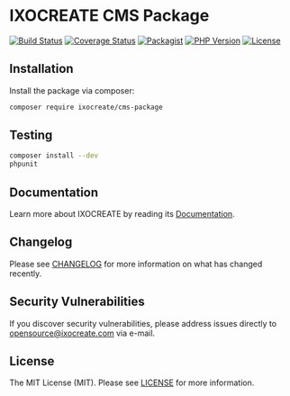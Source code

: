 # IXOCREATE CMS Package

[![Build Status](https://travis-ci.com/ixocreate/cms-package.svg?branch=master)](https://travis-ci.com/ixocreate/cms-package)
[![Coverage Status](https://coveralls.io/repos/github/ixocreate/cms-package/badge.svg?branch=master)](https://coveralls.io/github/ixocreate/cms-package?branch=master)
[![Packagist](https://img.shields.io/packagist/v/ixocreate/cms-package.svg)](https://packagist.org/packages/ixocreate/cms-package)
[![PHP Version](https://img.shields.io/packagist/php-v/ixocreate/cms-package.svg)](https://packagist.org/packages/ixocreate/cms-package)
[![License](https://img.shields.io/github/license/ixocreate/cms-package.svg)](LICENSE)

## Installation

Install the package via composer:

```sh
composer require ixocreate/cms-package
```

## Testing

```sh
composer install --dev
phpunit
```

## Documentation

Learn more about IXOCREATE by reading its [Documentation](https://ixocreate.github.io/).

## Changelog

Please see [CHANGELOG](CHANGELOG.md) for more information on what has changed recently.

## Security Vulnerabilities

If you discover security vulnerabilities, please address issues directly to opensource@ixocreate.com via e-mail.

## License

The MIT License (MIT). Please see [LICENSE](LICENSE) for more information.
